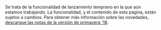 Se trata de la funcionalidad de lanzamiento temprano en la que aún estamos trabajando. La funcionalidad, y el contenido de esta página, están sujetos a cambios. Para obtener más información sobre las novedades, [descargue las notas de la versión de primavera '18](http://download.microsoft.com/download/1/C/0/1C0A4DB7-9CE8-4D25-AC7F-65579E713BA8/ReleaseNotes_Dynamics365_03192018.pdf).
